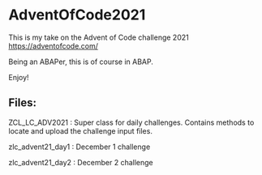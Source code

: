 # AdventOfCode2021
This is my take on the Advent of Code challenge 2021 https://adventofcode.com/

Being an ABAPer, this is of course in ABAP.

Enjoy!


Files:
---------------------
ZCL_LC_ADV2021 : Super class for daily challenges. Contains methods to locate and upload the challenge input files.

zlc_advent21_day1 : December 1 challenge

zlc_advent21_day2 : December 2 challenge

